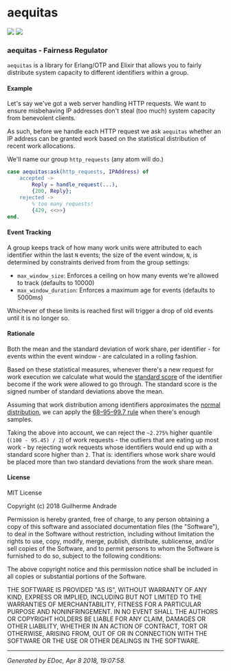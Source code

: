 # aequitas

[![](https://img.shields.io/hexpm/v/aequitas.svg?style=flat)](https://hex.pm/packages/aequitas)
[![](https://travis-ci.org/g-andrade/aequitas.png?branch=master)](https://travis-ci.org/g-andrade/aequitas)

### <span id="aequitas_-_Fairness_Regulator">aequitas - Fairness Regulator</span>

`aequitas` is a library for Erlang/OTP and Elixir that allows you to
fairly distribute system capacity to different identifiers within a
group.

#### <span id="Example">Example</span>

Let's say we've got a web server handling HTTP requests. We want to
ensure misbehaving IP addresses don't steal (too much) system capacity
from benevolent clients.

As such, before we handle each HTTP request we ask `aequitas` whether an
IP address can be granted work based on the statistical distribution of
recent work allocations.

We'll name our group `http_requests` (any atom will do.)

``` erlang
case aequitas:ask(http_requests, IPAddress) of
    accepted ->
        Reply = handle_request(...),
        {200, Reply};
    rejected ->
        % too many requests!
        {429, <<>>}
end.
```

#### <span id="Event_Tracking">Event Tracking</span>

A group keeps track of how many work units were attributed to each
identifier within the last `N` events; the size of the event window,
`N`, is determined by constraints derived from from the group settings:

  - `max_window_size`: Enforces a ceiling on how many events we're
    allowed to track (defaults to 10000)
  - `max_window_duration`: Enforces a maximum age for events (defaults
    to 5000ms)

Whichever of these limits is reached first will trigger a drop of old
events until it is no longer so.

#### <span id="Rationale">Rationale</span>

Both the mean and the standard deviation of work share, per identifier -
for events within the event window - are calculated in a rolling
fashion.

Based on these statistical measures, whenever there's a new request for
work execution we calculate what would the [standard
score](https://en.wikipedia.org/wiki/Standard_score) of the identifier
become if the work were allowed to go through. The standard score is the
signed number of standard deviations above the mean.

Assuming that work distribution among identifiers approximates the
[normal
distribution](https://en.wikipedia.org/wiki/Normal_distribution), we can
apply the [68–95–99.7
rule](https://en.wikipedia.org/wiki/68%E2%80%9395%E2%80%9399.7_rule)
when there's enough samples.

Taking the above into account, we can reject the `~2.275%` higher
quantile (`(100 - 95.45) / 2`) of work requests - the outliers that are
eating up most work - by rejecting work requests whose identifiers would
end up with a standard score higher than `2`. That is: identifiers whose
work share would be placed more than two standard deviations from the
work share mean.

#### <span id="License">License</span>

MIT License

Copyright (c) 2018 Guilherme Andrade

Permission is hereby granted, free of charge, to any person obtaining a
copy of this software and associated documentation files (the
"Software"), to deal in the Software without restriction, including
without limitation the rights to use, copy, modify, merge, publish,
distribute, sublicense, and/or sell copies of the Software, and to
permit persons to whom the Software is furnished to do so, subject to
the following conditions:

The above copyright notice and this permission notice shall be included
in all copies or substantial portions of the Software.

THE SOFTWARE IS PROVIDED "AS IS", WITHOUT WARRANTY OF ANY KIND, EXPRESS
OR IMPLIED, INCLUDING BUT NOT LIMITED TO THE WARRANTIES OF
MERCHANTABILITY, FITNESS FOR A PARTICULAR PURPOSE AND NONINFRINGEMENT.
IN NO EVENT SHALL THE AUTHORS OR COPYRIGHT HOLDERS BE LIABLE FOR ANY
CLAIM, DAMAGES OR OTHER LIABILITY, WHETHER IN AN ACTION OF CONTRACT,
TORT OR OTHERWISE, ARISING FROM, OUT OF OR IN CONNECTION WITH THE
SOFTWARE OR THE USE OR OTHER DEALINGS IN THE
SOFTWARE.

-----

*Generated by EDoc, Apr 8 2018, 19:07:58.*
